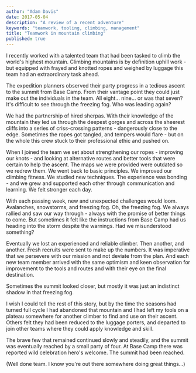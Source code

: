 ```yaml
---
author: "Adam Davis"
date: 2017-05-04
description: "A review of a recent adventure"
keywords: "teamwork, tooling, climbing, management"
title: "Teamwork in mountain climbing"
published: true
---
```


I recently worked with a talented team that had been tasked to climb the world's highest mountain. Climbing mountains is by definition uphill work - but equipped with frayed and knotted ropes and weighed by luggage this team had an extraordinary task ahead.

The expedition planners observed their party progress in a tedious ascent to the summit from Base Camp. From their vantage point they could just make out the individuals in the team. All eight... nine... or was that seven? It's difficult to see through the freezing fog. Who was leading again?

We had the partnership of hired sherpas. With their knowledge of the mountain they led us through the deepest gorges and across the sheerest cliffs into a series of criss-crossing patterns - dangerously close to the edge. Sometimes the ropes got tangled, and tempers would flare - but on the whole this crew stuck to their professional ethic and pushed on.

When I joined the team we set about strengthening our ropes - improving our knots - and looking at alternative routes and better tools that were certain to help the ascent. The maps we were provided were outdated so we redrew them. We went back to basic principles. We improved our climbing fitness. We studied new techniques. The experience was bonding - and we grew and supported each other through communication and learning. We felt stronger each day.

With each passing week, new and unexpected challenges would loom. Avalanches, snowstorms, and freezing fog. Oh, the freezing fog. We always rallied and saw our way through - always with the promise of better things to come.  But sometimes it felt like the instructions from Base Camp had us heading into the storm despite the warnings. Had we misunderstood something?

Eventually we lost an experienced and reliable climber. Then another, and another. Fresh recruits were sent to make up the numbers. It was imperative that we persevere with our mission and not deviate from the plan. And each new team member arrived with the same optimism and keen observation for improvement to the tools and routes and with their eye on the final destination.

Sometimes the summit looked closer, but mostly it was just an indistinct shadow in that freezing fog.

I wish I could tell the rest of this story, but by the time the seasons had turned full cycle I had abandoned that mountain and I had left my tools on a plateau somewhere for another climber to find and use on their ascent. Others felt they had been reduced to the luggage porters, and departed to join other teams where they could apply knowledge and skill.

The brave few that remained continued slowly and steadily, and the summit was eventually reached by a small party of four. At Base Camp there was reported wild celebration hero's welcome. The summit had been reached.

(Well done team. I know you're out there somewhere doing great things…)


